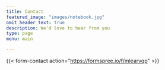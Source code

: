 ```yaml
---
title: Contact
featured_image: "images/notebook.jpg"
omit_header_text: true
description: We'd love to hear from you
type: page
menu: main

---
```


{{< form-contact action="https://formspree.io/f/mlearvqp"  >}}
